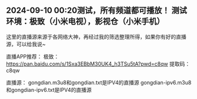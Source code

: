 2024-09-10 00:20测试，所有频道都可播放！
测试环境：极致（小米电视），影视仓（小米手机）
----------------------------------------------------------------------
这里的直播源来源于各网络大神，再经过我的筛选整理所得，如果你有好的直播源，可以给我说~

直播APP推荐：
极致：https://pan.baidu.com/s/1Sxa3EBbM30UK4_h3TSu5tA?pwd=c8qw
提取码：c8qw

直播源：
gongdian.m3u8和gongdian.txt是IPV4的直播源
gongdian-ipv6.m3u8和gongdian-ipv6.txt是IPV4的直播源


